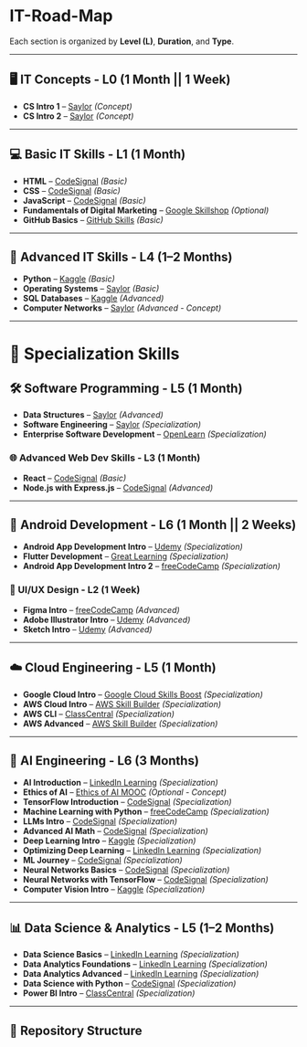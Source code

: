 # IT-Road-Map
 
Each section is organized by **Level (L)**, **Duration**, and **Type**.

---

## 🖥️ IT Concepts - L0 (1 Month || 1 Week)
- **CS Intro 1** – [Saylor](https://learn.saylor.org/course/view.php?id=747) *(Concept)*
- **CS Intro 2** – [Saylor](https://learn.saylor.org/course/view.php?id=64) *(Concept)*

---

## 💻 Basic IT Skills - L1 (1 Month)
- **HTML** – [CodeSignal](https://codesignal.com/learn/courses/introduction-to-html) *(Basic)*
- **CSS** – [CodeSignal](https://codesignal.com/learn/courses/basics-of-css) *(Basic)*
- **JavaScript** – [CodeSignal](https://codesignal.com/learn/courses/introduction-to-javascript-for-front-end-engineers) *(Basic)*
- **Fundamentals of Digital Marketing** – [Google Skillshop](https://skillshop.exceedlms.com/student/collection/1384851/) *(Optional)*
- **GitHub Basics** – [GitHub Skills](https://github.com/skills/introduction-to-github?tab=readme-ov-file) *(Basic)*

---

## 🚀 Advanced IT Skills - L4 (1–2 Months)
- **Python** – [Kaggle](https://www.kaggle.com/learn/python) *(Basic)*
- **Operating Systems** – [Saylor](https://learn.saylor.org/course/view.php?id=94) *(Basic)*
- **SQL Databases** – [Kaggle](https://www.kaggle.com/learn/intro-to-sql) *(Advanced)*
- **Computer Networks** – [Saylor](https://learn.saylor.org/course/view.php?id=790) *(Advanced - Concept)*

---

# 🎯 Specialization Skills

## 🛠️ Software Programming - L5 (1 Month)
- **Data Structures** – [Saylor](https://learn.saylor.org/course/view.php?id=66) *(Advanced)*
- **Software Engineering** – [Saylor](https://learn.saylor.org/course/view.php?id=788) *(Specialization)*
- **Enterprise Software Development** – [OpenLearn](https://www.open.edu/openlearn/digital-computing/software-development-enterprise-systems/content-section-0) *(Specialization)*

### 🌐 Advanced Web Dev Skills - L3 (1 Month)
- **React** – [CodeSignal](https://codesignal.com/learn/paths/front-end-engineering-with-react) *(Basic)*
- **Node.js with Express.js** – [CodeSignal](https://codesignal.com/learn/courses/server-side-web-development-with-nodejs-and-expressjs) *(Advanced)*

---

## 📱 Android Development - L6 (1 Month || 2 Weeks)
- **Android App Development Intro** – [Udemy](https://www.udemy.com/course/learn-android-application-development-y/) *(Specialization)*
- **Flutter Development** – [Great Learning](https://www.mygreatlearning.com/academy/learn-for-free/courses/flutter-for-beginners) *(Specialization)*
- **Android App Development Intro 2** – [freeCodeCamp](https://www.classcentral.com/classroom/freecodecamp-android-development-for-beginners-full-course-105004) *(Specialization)*

### 🎨 UI/UX Design - L2 (1 Week)
- **Figma Intro** – [freeCodeCamp](https://www.classcentral.com/classroom/freecodecamp-ui-ux-design-tutorial-wireframe-mockup-design-in-figma-57071) *(Advanced)*
- **Adobe Illustrator Intro** – [Udemy](https://www.udemy.com/course/illustrator-for-ui-ux-design) *(Advanced)*
- **Sketch Intro** – [Udemy](https://www.udemy.com/course/create-a-design-system-in-sketch) *(Advanced)*

---

## ☁️ Cloud Engineering - L5 (1 Month)
- **Google Cloud Intro** – [Google Cloud Skills Boost](https://www.cloudskillsboost.google/course_templates/153) *(Specialization)*
- **AWS Cloud Intro** – [AWS Skill Builder](https://skillbuilder.aws/learn/GTVN1YVH4J/aws-foundations-getting-started-with-the-aws-cloud-essentials/JE4XVHC56M) *(Specialization)*
- **AWS CLI** – [ClassCentral](https://www.classcentral.com/course/introduction-to-aws-command-line-interface-cli-74088) *(Specialization)*
- **AWS Advanced** – [AWS Skill Builder](https://skillbuilder.aws/learn/94T2BEN85A/aws-cloud-practitioner-essentials/8D79F3AVR7) *(Specialization)*

---

## 🤖 AI Engineering - L6 (3 Months)
- **AI Introduction** – [LinkedIn Learning](https://www.linkedin.com/learning/introduction-to-artificial-intelligence/why-you-need-to-know-about-artificial-intelligence) *(Specialization)*
- **Ethics of AI** – [Ethics of AI MOOC](https://ethics-of-ai.mooc.fi/start) *(Optional - Concept)*
- **TensorFlow Introduction** – [CodeSignal](https://codesignal.com/learn/paths/comprehensive-introduction-to-tensorflow) *(Specialization)*
- **Machine Learning with Python** – [freeCodeCamp](https://www.freecodecamp.org/learn/machine-learning-with-python/) *(Specialization)*
- **LLMs Intro** – [CodeSignal](https://codesignal.com/learn/courses/understanding-llms-and-basic-prompting-techniques) *(Specialization)*
- **Advanced AI Math** – [CodeSignal](https://codesignal.com/learn/paths/mathematical-foundations-for-deep-learning) *(Specialization)*
- **Deep Learning Intro** – [Kaggle](https://www.kaggle.com/learn/intro-to-deep-learning) *(Specialization)*
- **Optimizing Deep Learning** – [LinkedIn Learning](https://www.linkedin.com/learning/deep-learning-with-python-optimizing-deep-learning-models/optimizing-deep-learning-models) *(Specialization)*
- **ML Journey** – [CodeSignal](https://codesignal.com/learn/paths/journey-into-machine-learning-with-sklearn-and-tensorflow) *(Specialization)*
- **Neural Networks Basics** – [CodeSignal](https://codesignal.com/learn/courses/neural-networks-basics-from-scratch) *(Specialization)*
- **Neural Networks with TensorFlow** – [CodeSignal](https://codesignal.com/learn/courses/introduction-to-neural-networks-with-tensorflow) *(Specialization)*
- **Computer Vision Intro** – [Kaggle](https://www.kaggle.com/learn/computer-vision) *(Specialization)*

---

## 📊 Data Science & Analytics - L5 (1–2 Months)
- **Data Science Basics** – [LinkedIn Learning](https://www.linkedin.com/learning/learning-data-science-understanding-the-basics/welcome) *(Specialization)*
- **Data Analytics Foundations** – [LinkedIn Learning](https://www.linkedin.com/learning/learning-data-analytics-1-foundations/beginning-your-data-analysis-journey-23310612) *(Specialization)*
- **Data Analytics Advanced** – [LinkedIn Learning](https://www.linkedin.com/learning/learning-data-analytics-part-2-extending-and-applying-core-knowledge) *(Specialization)*
- **Data Science with Python** – [CodeSignal](https://codesignal.com/learn/paths/journey-into-data-science-with-python) *(Specialization)*
- **Power BI Intro** – [ClassCentral](https://www.classcentral.com/course/coursera-powerbi-for-beginners-data-transformation-391082) *(Specialization)*

---

## 📂 Repository Structure
